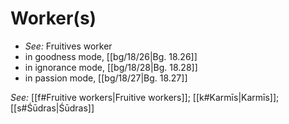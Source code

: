 # Worker(s)

* *See:* Fruitives worker 
* in goodness mode, [[bg/18/26|Bg. 18.26]]
* in ignorance mode, [[bg/18/28|Bg. 18.28]]
* in passion mode, [[bg/18/27|Bg. 18.27]]

*See:* [[f#Fruitive workers|Fruitive workers]]; [[k#Karmīs|Karmīs]]; [[s#Śūdras|Śūdras]]

